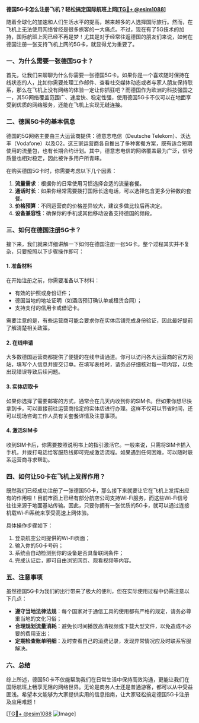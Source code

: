 **德国5G卡怎么注册飞机？轻松搞定国际航班上网[[TG💪+ @esim1088](https://t.me/s/esim1088)]**

随着全球化的加速和人们生活水平的提高，越来越多的人选择国际旅行。然而，在飞机上无法使用网络曾经是很多旅客的一大痛点。不过，现在有了5G技术的加持，国际航班上网已经不再是梦！尤其是对于经常往返德国的朋友们来说，如何在德国注册一张支持飞机上网的5G卡，就显得尤为重要了。

### 一、为什么需要一张德国5G卡？

首先，让我们来聊聊为什么你需要一张德国5G卡。如果你是一个喜欢随时保持在线状态的人，比如你需要处理工作邮件、查看社交媒体动态或者与家人朋友保持联系，那么在飞机上没有网络的体验一定让你抓狂吧？而德国作为欧洲的科技强国之一，其5G网络覆盖范围广、速度快、稳定性强，使用德国5G卡不仅可以在地面享受到优质的网络服务，还能在飞机上实现无缝连接。

### 二、德国5G卡的基本信息

德国的5G网络主要由三大运营商提供：德意志电信（Deutsche Telekom）、沃达丰（Vodafone）以及O2。这三家运营商各自推出了多种套餐方案，既有适合短期使用的流量包，也有长期合约计划。其中，德意志电信的网络覆盖最为广泛，信号质量也相对稳定，因此被许多用户所青睐。

在购买德国5G卡时，你需要考虑以下几个因素：
1. **流量需求**：根据你的日常使用习惯选择合适的流量套餐。
2. **通话时长**：如果你经常需要拨打国际长途电话，可以选择包含更多分钟数的套餐。
3. **价格预算**：不同运营商的价格差异较大，建议多做比较后再决定。
4. **设备兼容性**：确保你的手机或其他移动设备支持德国的频段。

### 三、如何在德国注册5G卡？

接下来，我们就来详细讲解一下如何在德国注册一张5G卡。整个过程其实并不复杂，只要按照以下步骤操作即可：

#### 1. 准备材料

在开始注册之前，你需要准备以下材料：
- 有效的护照或身份证件；
- 德国当地的地址证明（如酒店预订确认单或租赁合同）；
- 支持支付的信用卡或借记卡。

需要注意的是，有些运营商可能会要求你在实体店铺完成身份验证，因此最好提前了解清楚相关政策。

#### 2. 在线申请

大多数德国运营商都提供了便捷的在线申请通道。你可以访问各大运营商的官方网站，填写个人信息并提交订单。在填写表格时，请务必仔细核对每一项内容，以免出现错误导致后续问题。

#### 3. 实体店取卡

如果你选择了需要邮寄的方式，通常会在几天内收到你的SIM卡。但如果你想尽快拿到卡，可以直接前往运营商指定的实体店进行办理。这样不仅可以节省时间，还可以现场咨询工作人员有关套餐详情及注意事项。

#### 4. 激活SIM卡

收到SIM卡后，你需要按照说明书上的指引激活它。一般来说，只需将SIM卡插入手机，并拨打电话给客服热线即可完成激活流程。如果遇到任何困难，可以随时联系运营商寻求帮助。

### 四、如何让5G卡在飞机上发挥作用？

既然我们已经成功注册了一张德国5G卡，那么接下来就要让它在飞机上发挥出应有的作用啦！目前市面上已经有部分航空公司支持Wi-Fi服务，而这些Wi-Fi信号往往来源于地面基站传输。因此，只要你拥有一张优质的5G卡，就可以通过连接机载Wi-Fi系统来享受高速上网体验。

具体操作步骤如下：
1. 登录航空公司提供的Wi-Fi页面；
2. 输入你的5G卡号码；
3. 系统会自动检测到你的设备是否具备联网条件；
4. 完成认证后，即可自由浏览网页、观看视频等内容。

### 五、注意事项

虽然德国5G卡为我们的出行带来了极大的便利，但在实际使用过程中仍需注意以下几点：
- **遵守当地法律法规**：每个国家对于通信工具的使用都有严格的规定，请务必尊重当地的文化习俗；
- **合理规划流量消耗**：避免长时间播放高清视频或下载大型文件，以免造成不必要的费用支出；
- **定期检查账单明细**：及时查看自己的消费记录，发现异常情况应及时联系客服解决。

### 六、总结

综上所述，德国5G卡不仅能帮助我们在日常生活中保持高效沟通，更能让我们在国际航班上畅享无阻的网络世界。无论是商务人士还是普通游客，都可以从中受益匪浅。希望本文能够为大家提供实用的信息指南，让大家轻松搞定德国5G卡注册及应用难题！

[[TG💪+ @esim1088](https://t.me/s/esim1088) ![Image](https://i.postimg.cc/4NQfJmqS/Snipaste-2025-05-13-00-14-12.png)]